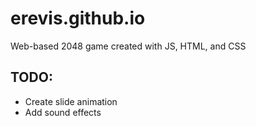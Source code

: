 # erevis.github.io
Web-based 2048 game created with JS, HTML, and CSS

## TODO:
* Create slide animation
* Add sound effects
